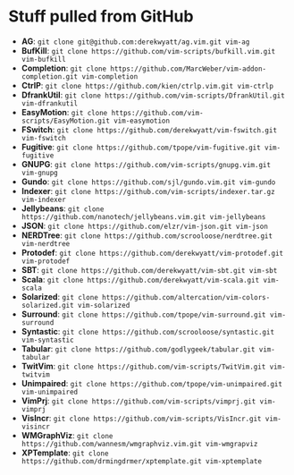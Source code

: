 # Stuff pulled from GitHub

* **AG**:             `git clone git@github.com:derekwyatt/ag.vim.git vim-ag`
* **BufKill**:        `git clone https://github.com/vim-scripts/bufkill.vim.git vim-bufkill`
* **Completion**:     `git clone https://github.com/MarcWeber/vim-addon-completion.git vim-completion`
* **CtrlP**:          `git clone https://github.com/kien/ctrlp.vim.git vim-ctrlp`
* **DfrankUtil**:     `git clone https://github.com/vim-scripts/DfrankUtil.git vim-dfrankutil`
* **EasyMotion**:     `git clone https://github.com/vim-scripts/EasyMotion.git vim-easymotion`
* **FSwitch**:        `git clone https://github.com/derekwyatt/vim-fswitch.git vim-fswitch`
* **Fugitive**:       `git clone https://github.com/tpope/vim-fugitive.git vim-fugitive`
* **GNUPG**:          `git clone https://github.com/vim-scripts/gnupg.vim.git vim-gnupg`
* **Gundo**:          `git clone https://github.com/sjl/gundo.vim.git vim-gundo`
* **Indexer**:        `git clone https://github.com/vim-scripts/indexer.tar.gz vim-indexer`
* **Jellybeans**:     `git clone https://github.com/nanotech/jellybeans.vim.git vim-jellybeans`
* **JSON**:           `git clone https://github.com/elzr/vim-json.git vim-json`
* **NERDTree**:       `git clone https://github.com/scrooloose/nerdtree.git vim-nerdtree`
* **Protodef**:       `git clone https://github.com/derekwyatt/vim-protodef.git vim-protodef`
* **SBT**:            `git clone https://github.com/derekwyatt/vim-sbt.git vim-sbt`
* **Scala**:          `git clone https://github.com/derekwyatt/vim-scala.git vim-scala`
* **Solarized**:      `git clone https://github.com/altercation/vim-colors-solarized.git vim-solarized`
* **Surround**:       `git clone https://github.com/tpope/vim-surround.git vim-surround`
* **Syntastic**:      `git clone https://github.com/scrooloose/syntastic.git vim-syntastic`
* **Tabular**:        `git clone https://github.com/godlygeek/tabular.git vim-tabular`
* **TwitVim**:        `git clone https://github.com/vim-scripts/TwitVim.git vim-twitvim`
* **Unimpaired**:     `git clone https://github.com/tpope/vim-unimpaired.git vim-unimpaired`
* **VimPrj**:         `git clone https://github.com/vim-scripts/vimprj.git vim-vimprj`
* **VisIncr**:        `git clone https://github.com/vim-scripts/VisIncr.git vim-visincr`
* **WMGraphViz**:     `git clone https://github.com/wannesm/wmgraphviz.vim.git vim-wmgrapviz`
* **XPTemplate**:     `git clone https://github.com/drmingdrmer/xptemplate.git vim-xptemplate`
